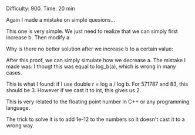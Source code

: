 Difficulty: 900. Time: 20 min

Again I made a mistake on simple quesions...

This one is very simple. We just need to realize that we can simply first increase b. Then modify a.

Why is there no better solution after we increase b to a certain value:


After this proof, we can simply simulate how we decrease a. The mistake I made was: I thougt this
was equal to log_b(a), which is wrong in many cases. 

This is what I found: if I use double r = log a / log b. For 571787 and 83, this should be 3. 
However if we cast it to int, this gives us 2.

This is very related to the floating point number in C++ or any programming language. 

The trick to solve it is to add 1e-12 to the numbers so it doesn't cast it to a wrong way. 
